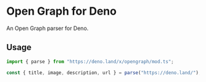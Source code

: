 # Open Graph for Deno

An Open Graph parser for Deno.

## Usage

```ts
import { parse } from "https://deno.land/x/opengraph/mod.ts";

const { title, image, description, url } = parse("https://deno.land/");
```

